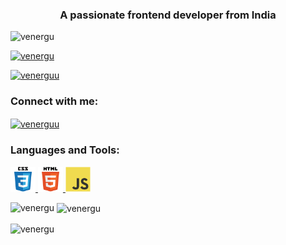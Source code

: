 <h3 align="center">A passionate frontend developer from India</h3>

<p align="left"> <img src="https://komarev.com/ghpvc/?username=venergu&label=Profile%20views&color=0e75b6&style=flat" alt="venergu" /> </p>

<p align="left"> <a href="https://github.com/ryo-ma/github-profile-trophy"><img src="https://github-profile-trophy.vercel.app/?username=venergu" alt="venergu" /></a> </p>

<p align="left"> <a href="https://twitter.com/venerguu" target="blank"><img src="https://img.shields.io/twitter/follow/venerguu?logo=twitter&style=for-the-badge" alt="venerguu" /></a> </p>

<h3 align="left">Connect with me:</h3>
<p align="left">
<a href="https://twitter.com/venerguu" target="blank"><img align="center" src="https://raw.githubusercontent.com/rahuldkjain/github-profile-readme-generator/master/src/images/icons/Social/twitter.svg" alt="venerguu" height="30" width="40" /></a>
</p>

<h3 align="left">Languages and Tools:</h3>
<p align="left"> <a href="https://www.w3schools.com/css/" target="_blank" rel="noreferrer"> <img src="https://raw.githubusercontent.com/devicons/devicon/master/icons/css3/css3-original-wordmark.svg" alt="css3" width="40" height="40"/> </a> <a href="https://www.w3.org/html/" target="_blank" rel="noreferrer"> <img src="https://raw.githubusercontent.com/devicons/devicon/master/icons/html5/html5-original-wordmark.svg" alt="html5" width="40" height="40"/> </a> <a href="https://developer.mozilla.org/en-US/docs/Web/JavaScript" target="_blank" rel="noreferrer"> <img src="https://raw.githubusercontent.com/devicons/devicon/master/icons/javascript/javascript-original.svg" alt="javascript" width="40" height="40"/> </a> </p>

<p><img align="left" src="https://github-readme-stats.vercel.app/api/top-langs?username=venergu&show_icons=true&locale=en&layout=compact" alt="venergu" /></p>

<p>&nbsp;<img align="center" src="https://github-readme-stats.vercel.app/api?username=venergu&show_icons=true&locale=en" alt="venergu" /></p>

<p><img align="center" src="https://github-readme-streak-stats.herokuapp.com/?user=venergu&" alt="venergu" /></p>
